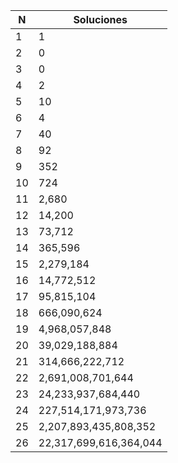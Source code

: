 |N	|Soluciones		|
|---	|---			|
|1 	|1			|
|2 	|0			|
|3 	|0			|
|4 	|2			|
|5 	|10			|
|6 	|4			|
|7 	|40			|
|8 	|92			|
|9 	|352			|
|10	|724			|
|11	|2,680			|
|12	|14,200			|
|13	|73,712			|
|14	|365,596		|
|15	|2,279,184		|
|16	|14,772,512		|
|17	|95,815,104		|
|18	|666,090,624		|
|19	|4,968,057,848		|
|20	|39,029,188,884		|
|21	|314,666,222,712	|
|22	|2,691,008,701,644	|
|23	|24,233,937,684,440	|
|24	|227,514,171,973,736	|
|25	|2,207,893,435,808,352	|
|26	|22,317,699,616,364,044	|